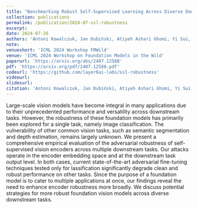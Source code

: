```yaml
---
title: "Benchmarking Robust Self-Supervised Learning Across Diverse Downstream Tasks"
collection: publications
permalink: /publication/2024-07-ssl-robustness
excerpt: 
date: 2024-07-26
authors: 'Antoni Kowalczuk, Jan Dubiński, Atiyeh Ashari Ghomi, Yi Sui, George Stein, Jiapeng Wu, <b>Jesse C. Cresswell</b>, Franziska Boenisch, Adam Dziedzic'
note:
venueshort: 'ICML 2024 Workshop FMWild'
venue: 'ICML 2024 Workshop on Foundation Models in the Wild'
paperurl: 'https://arxiv.org/abs/2407.12588'
pdf: 'https://arxiv.org/pdf/2407.12588.pdf'
codeurl: 'https://github.com/layer6ai-labs/ssl-robustness'
videourl:
slidesurl:
citation: 'Antoni Kowalczuk, Jan Dubiński, Atiyeh Ashari Ghomi, Yi Sui, George Stein, Jiapeng Wu, Jesse C. Cresswell, Franziska Boenisch, Adam Dziedzic. Robust Self-Supervised Learning Across Diverse Downstream Tasks. ICML 2024 Workshop on Foundation Models in the Wild'
---
```

Large-scale vision models have become integral in many applications due to their unprecedented performance and versatility across downstream tasks. However, the robustness of these foundation models has primarily been explored for a single task, namely image classification. The vulnerability of other common vision tasks, such as semantic segmentation and depth estimation, remains largely unknown. We present a comprehensive empirical evaluation of the adversarial robustness of self-supervised vision encoders across multiple downstream tasks. Our attacks operate in the encoder embedding space and at the downstream task output level. In both cases, current state-of-the-art adversarial fine-tuning techniques tested only for  lassification significantly degrade clean and robust performance on other tasks. Since the purpose of a foundation model is to cater to multiple applications at once, our findings reveal the need to enhance encoder robustness more broadly. We discuss potential strategies for more robust foundation vision models across diverse downstream tasks.